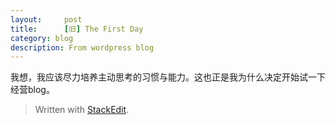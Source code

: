```yaml
---
layout:     post
title:      [旧] The First Day
category: blog
description: From wordpress blog
---
```

我想，我应该尽力培养主动思考的习惯与能力。这也正是我为什么决定开始试一下经营blog。


> Written with [StackEdit](https://stackedit.io/).
